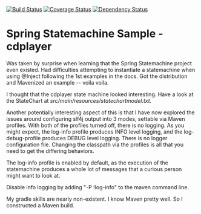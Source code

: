 [![Build Status](https://travis-ci.org/andyglick/spring-statemachine-cdplayer-sample.svg?branch=master)](https://travis-ci.org/andyglick/spring-statemachine-cdplayer-sample)
[![Coverage Status](https://coveralls.io/repos/github/andyglick/spring-statemachine-cdplayer-sample/badge.svg)](https://coveralls.io/github/andyglick/spring-statemachine-cdplayer-sample)
[![Dependency Status](https://www.versioneye.com/user/projects/57961d8c4fe918003eb31635/badge.svg?style=flat-square)](https://www.versioneye.com/user/projects/57961d8c4fe918003eb31635)

Spring Statemachine Sample - cdplayer
=====================================
 
Was taken by surprise when learning that the Spring Statemachine project
even existed. Had difficulties attempting to instantiate a statemachine
when using @Inject following the 1st examples in the docs. Got the
distribution and Mavenized an example -- voila voila.

I thought that the cdplayer state machine looked interesting. Have a
look at the StateChart at *src/main/resources/statechartmodel.txt*.  

Another potentially interesting aspect of this is that I have now
explored the issues around configuring slf4j output into 3 modes,
settable via Maven profiles. With both of the profiles turned off, there
is no logging. As you might expect, the log-info profile produces INFO
level logging, and the log-debug-profile produces DEBUG level logging.
There is no logger configuration file. Changing the classpath via the
profiles is all that you need to get the differing behaviors. 

The log-info profile is enabled by default, as the execution of the
statemachine produces a whole lot of messages that a curious person
might want to look at.

Disable info logging by adding "-P !log-info" to the maven command line.

My gradle skills are nearly non-existent. I know Maven pretty well. So I
constructed a Maven build.